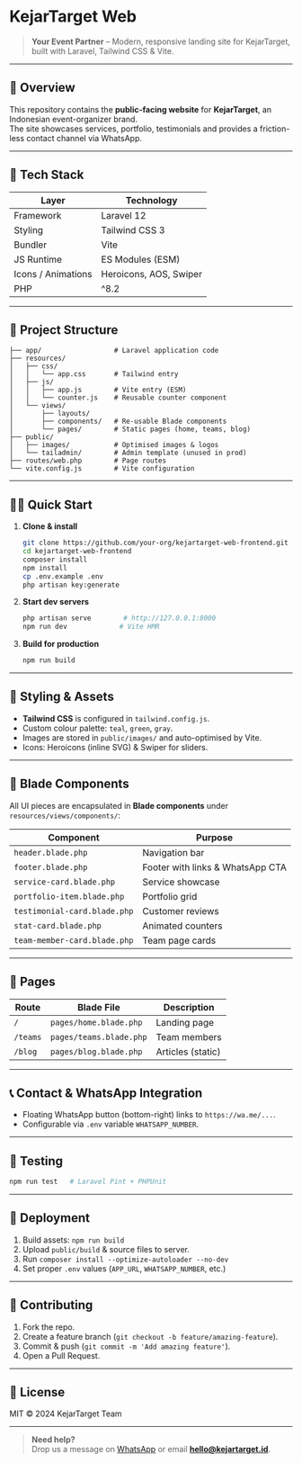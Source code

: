 # KejarTarget Web
> **Your Event Partner** – Modern, responsive landing site for KejarTarget, built with Laravel, Tailwind CSS & Vite.

---

## 🚀 Overview
This repository contains the **public-facing website** for **KejarTarget**, an Indonesian event-organizer brand.  
The site showcases services, portfolio, testimonials and provides a friction-less contact channel via WhatsApp.

---

## 🧰 Tech Stack
| Layer | Technology |
|-------|------------|
| Framework | Laravel 12 |
| Styling | Tailwind CSS 3 |
| Bundler | Vite |
| JS Runtime | ES Modules (ESM) |
| Icons / Animations | Heroicons, AOS, Swiper |
| PHP | ^8.2 |

---

## 📁 Project Structure
```
├── app/                  # Laravel application code
├── resources/
│   ├── css/
│   │   └── app.css       # Tailwind entry
│   ├── js/
│   │   ├── app.js        # Vite entry (ESM)
│   │   └── counter.js    # Reusable counter component
│   └── views/
│       ├── layouts/
│       ├── components/   # Re-usable Blade components
│       └── pages/        # Static pages (home, teams, blog)
├── public/
│   ├── images/           # Optimised images & logos
│   └── tailadmin/        # Admin template (unused in prod)
├── routes/web.php        # Page routes
└── vite.config.js        # Vite configuration
```

---

## 🏃‍♂️ Quick Start
1. **Clone & install**
   ```bash
   git clone https://github.com/your-org/kejartarget-web-frontend.git
   cd kejartarget-web-frontend
   composer install
   npm install
   cp .env.example .env
   php artisan key:generate
   ```

2. **Start dev servers**
   ```bash
   php artisan serve        # http://127.0.0.1:8000
   npm run dev             # Vite HMR
   ```

3. **Build for production**
   ```bash
   npm run build
   ```

---

## 🎨 Styling & Assets
- **Tailwind CSS** is configured in `tailwind.config.js`.
- Custom colour palette: `teal`, `green`, `gray`.
- Images are stored in `public/images/` and auto-optimised by Vite.
- Icons: Heroicons (inline SVG) & Swiper for sliders.

---

## 🧩 Blade Components
All UI pieces are encapsulated in **Blade components** under `resources/views/components/`:

| Component | Purpose |
|-----------|---------|
| `header.blade.php` | Navigation bar |
| `footer.blade.php` | Footer with links & WhatsApp CTA |
| `service-card.blade.php` | Service showcase |
| `portfolio-item.blade.php` | Portfolio grid |
| `testimonial-card.blade.php` | Customer reviews |
| `stat-card.blade.php` | Animated counters |
| `team-member-card.blade.php` | Team page cards |

---

## 📄 Pages
| Route | Blade File | Description |
|-------|------------|-------------|
| `/` | `pages/home.blade.php` | Landing page |
| `/teams` | `pages/teams.blade.php` | Team members |
| `/blog` | `pages/blog.blade.php` | Articles (static) |

---

## 📞 Contact & WhatsApp Integration
- Floating WhatsApp button (bottom-right) links to `https://wa.me/...`.
- Configurable via `.env` variable `WHATSAPP_NUMBER`.

---

## 🧪 Testing
```bash
npm run test   # Laravel Pint + PHPUnit
```

---

## 🚢 Deployment
1. Build assets: `npm run build`
2. Upload `public/build` & source files to server.
3. Run `composer install --optimize-autoloader --no-dev`
4. Set proper `.env` values (`APP_URL`, `WHATSAPP_NUMBER`, etc.)

---

## 🤝 Contributing
1. Fork the repo.
2. Create a feature branch (`git checkout -b feature/amazing-feature`).
3. Commit & push (`git commit -m 'Add amazing feature'`).
4. Open a Pull Request.

---

## 📄 License
MIT © 2024 KejarTarget Team

---

> **Need help?**  
> Drop us a message on [WhatsApp](https://wa.me/6281234567890) or email **hello@kejartarget.id**.
